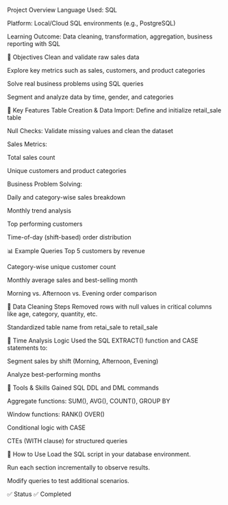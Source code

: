 Project Overview
Language Used: SQL

Platform: Local/Cloud SQL environments (e.g., PostgreSQL)

Learning Outcome: Data cleaning, transformation, aggregation, business reporting with SQL

📌 Objectives
Clean and validate raw sales data

Explore key metrics such as sales, customers, and product categories

Solve real business problems using SQL queries

Segment and analyze data by time, gender, and categories

🧩 Key Features
Table Creation & Data Import: Define and initialize retail_sale table

Null Checks: Validate missing values and clean the dataset

Sales Metrics:

Total sales count

Unique customers and product categories

Business Problem Solving:

Daily and category-wise sales breakdown

Monthly trend analysis

Top performing customers

Time-of-day (shift-based) order distribution

📊 Example Queries
Top 5 customers by revenue

Category-wise unique customer count

Monthly average sales and best-selling month

Morning vs. Afternoon vs. Evening order comparison

🧹 Data Cleaning Steps
Removed rows with null values in critical columns like age, category, quantity, etc.

Standardized table name from retai_sale to retail_sale

📆 Time Analysis Logic
Used the SQL EXTRACT() function and CASE statements to:

Segment sales by shift (Morning, Afternoon, Evening)

Analyze best-performing months

🚀 Tools & Skills Gained
SQL DDL and DML commands

Aggregate functions: SUM(), AVG(), COUNT(), GROUP BY

Window functions: RANK() OVER()

Conditional logic with CASE

CTEs (WITH clause) for structured queries

📜 How to Use
Load the SQL script in your database environment.

Run each section incrementally to observe results.

Modify queries to test additional scenarios.

✅ Status
✅ Completed

